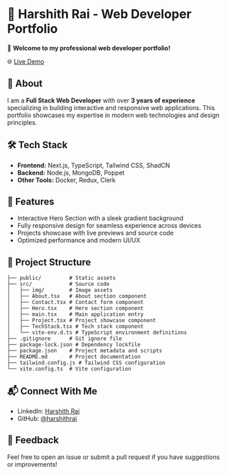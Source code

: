 # 💼 Harshith Rai - Web Developer Portfolio

🚀 **Welcome to my professional web developer portfolio!**

🌐 [Live Demo](https://harshithraiportfolio.vercel.app/)

## 📌 About
I am a **Full Stack Web Developer** with over **3 years of experience** specializing in building interactive and responsive web applications. This portfolio showcases my expertise in modern web technologies and design principles.

## 🛠️ Tech Stack
- **Frontend:** Next.js, TypeScript, Tailwind CSS, ShadCN
- **Backend:** Node.js, MongoDB, Poppet
- **Other Tools:** Docker, Redux, Clerk

## 📸 Features
- Interactive Hero Section with a sleek gradient background
- Fully responsive design for seamless experience across devices
- Projects showcase with live previews and source code
- Optimized performance and modern UI/UX

## 📂 Project Structure
```
├── public/         # Static assets
├── src/            # Source code
│   ├── img/        # Image assets
│   ├── About.tsx   # About section component
│   ├── Contact.tsx # Contact form component
│   ├── Hero.tsx    # Hero section component
│   ├── main.tsx    # Main application entry
│   ├── Project.tsx # Project showcase component
│   ├── TechStack.tsx # Tech stack component
│   └── vite-env.d.ts # TypeScript environment definitions
├── .gitignore      # Git ignore file
├── package-lock.json # Dependency lockfile
├── package.json    # Project metadata and scripts
├── README.md       # Project documentation
├── tailwind.config.js # Tailwind CSS configuration
└── vite.config.ts  # Vite configuration
```

## 📬 Connect With Me
- LinkedIn: [Harshith Rai](https://www.linkedin.com/in/harshithraib)
- GitHub: [@harshithrai](https://github.com/harshithraihars)

## 📣 Feedback
Feel free to open an issue or submit a pull request if you have suggestions or improvements!

